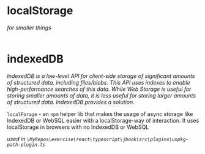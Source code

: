 # localStorage

_for smaller things_
<br/><br/>


# indexedDB
_IndexedDB is a low-level API for client-side storage of significant amounts of structured data, including files/blobs. This API uses indexes to enable high-performance searches of this data. While Web Storage is useful for storing smaller amounts of data, it is less useful for storing larger amounts of structured data. IndexedDB provides a solution._

`localForage` - an `npm` helper lib that makes the usage of async storage like IndexedDB or WebSQL easier with a localStorage-way of interaction. It uses localStorage in browsers with no IndexedDB or WebSQL  

_used in `\MyRepos\exercise\react\typescript\jbook\src\plugins\unpkg-path-plugin.ts`_  

